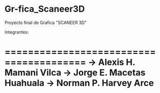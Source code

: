 # Gr-fica_Scaneer3D

Proyecto final de Grafica "SCANEER 3D"

Integrantes:

========================================
-> Alexis H. Mamani Vilca
-> Jorge E. Macetas Huahuala
-> Norman P. Harvey Arce
========================================
